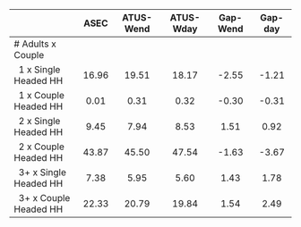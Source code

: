 
|                      |         ASEC |    ATUS-Wend |    ATUS-Wday |     Gap-Wend |      Gap-day |
| -------------------- | :----------: | :----------: | :----------: | :----------: | :----------: |
| # Adults x Couple    |              |              |              |              |              |
| &nbsp;&nbsp;1 x Single Headed HH |        16.96 |        19.51 |        18.17 |        -2.55 |        -1.21 |
| &nbsp;&nbsp;1 x Couple Headed HH |         0.01 |         0.31 |         0.32 |        -0.30 |        -0.31 |
| &nbsp;&nbsp;2 x Single Headed HH |         9.45 |         7.94 |         8.53 |         1.51 |         0.92 |
| &nbsp;&nbsp;2 x Couple Headed HH |        43.87 |        45.50 |        47.54 |        -1.63 |        -3.67 |
| &nbsp;&nbsp;3+ x Single Headed HH |         7.38 |         5.95 |         5.60 |         1.43 |         1.78 |
| &nbsp;&nbsp;3+ x Couple Headed HH |        22.33 |        20.79 |        19.84 |         1.54 |         2.49 |

